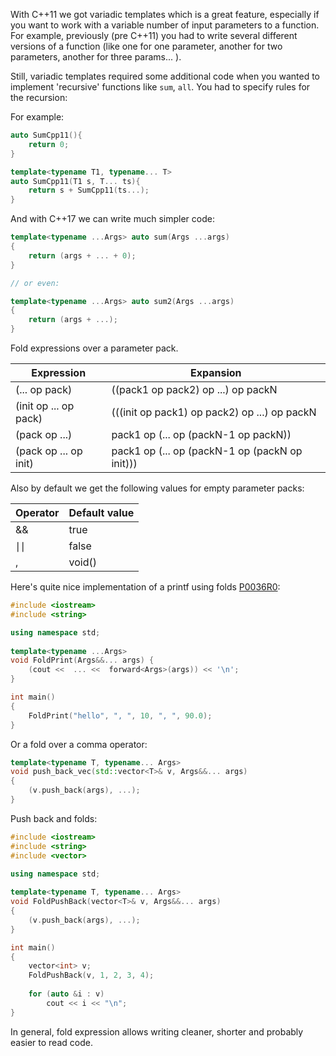 With C++11 we got variadic templates which is a great feature, especially if you want to work with a variable number of input parameters to a function. For example, previously (pre C++11) you had to write several different versions of a function (like one for one parameter, another for two parameters, another for three params... ).

Still, variadic templates required some additional code when you wanted to implement 'recursive' functions like `sum`, `all`. You had to specify rules for the recursion:

For example:

```cpp
auto SumCpp11(){
    return 0;
}

template<typename T1, typename... T>
auto SumCpp11(T1 s, T... ts){
    return s + SumCpp11(ts...);
}
```

And with C++17 we can write much simpler code:

```cpp
template<typename ...Args> auto sum(Args ...args) 
{ 
    return (args + ... + 0); 
}

// or even:

template<typename ...Args> auto sum2(Args ...args) 
{ 
    return (args + ...);
}
```

Fold expressions over a parameter pack.


|Expression   |Expansion   |
|---|---|
| (... op pack)  | ((pack1 op pack2) op ...) op packN  |
| (init op ... op pack)  | (((init op pack1) op pack2) op ...) op packN  |
|  (pack op ...) | pack1 op (... op (packN-1 op packN))  |
|  (pack op ... op init) | pack1 op (... op (packN-1 op (packN op init)))  |

Also by default we get the following values for empty parameter packs:

|Operator   |Default value   |
|---|---|
| &&  | true  |
| &#8739;&#8739;  | false  |
|  , | void()  |

Here's quite nice implementation of a printf using folds [P0036R0](http://www.open-std.org/jtc1/sc22/wg21/docs/papers/2015/p0036r0.pdf):

```cpp
#include <iostream>
#include <string>

using namespace std;
 
template<typename ...Args>
void FoldPrint(Args&&... args) {
    (cout <<  ... <<  forward<Args>(args)) << '\n';
}

int main()
{
    FoldPrint("hello", ", ", 10, ", ", 90.0);
}
```

Or a fold over a comma operator:

```cpp
template<typename T, typename... Args>
void push_back_vec(std::vector<T>& v, Args&&... args)
{
    (v.push_back(args), ...);
}
```

Push back and folds:

```cpp
#include <iostream>
#include <string>
#include <vector>

using namespace std;
 
template<typename T, typename... Args>
void FoldPushBack(vector<T>& v, Args&&... args)
{
    (v.push_back(args), ...);
}

int main()
{
    vector<int> v;
	FoldPushBack(v, 1, 2, 3, 4);
	
	for (auto &i : v)
		cout << i << "\n";
}
```

In general, fold expression allows writing cleaner, shorter and probably easier to read code.
